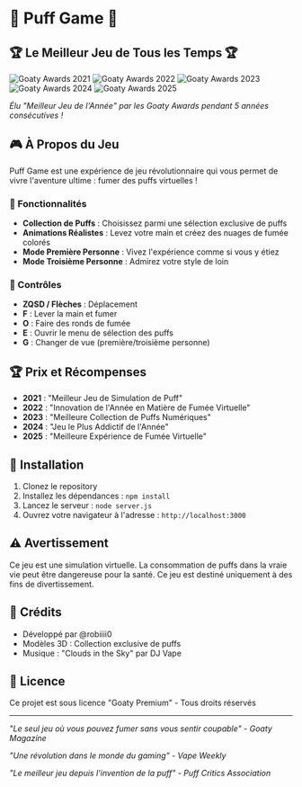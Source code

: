 # 🚬 Puff Game 🚬

## 🏆 Le Meilleur Jeu de Tous les Temps 🏆

![Goaty Awards 2021](https://i.imgur.com/placeholder1.png)
![Goaty Awards 2022](https://i.imgur.com/placeholder2.png)
![Goaty Awards 2023](https://i.imgur.com/placeholder3.png)
![Goaty Awards 2024](https://i.imgur.com/placeholder4.png)
![Goaty Awards 2025](https://i.imgur.com/placeholder5.png)

*Élu "Meilleur Jeu de l'Année" par les Goaty Awards pendant 5 années consécutives !*

## 🎮 À Propos du Jeu

Puff Game est une expérience de jeu révolutionnaire qui vous permet de vivre l'aventure ultime : fumer des puffs virtuelles ! 

### 🌟 Fonctionnalités

- **Collection de Puffs** : Choisissez parmi une sélection exclusive de puffs
- **Animations Réalistes** : Levez votre main et créez des nuages de fumée colorés
- **Mode Première Personne** : Vivez l'expérience comme si vous y étiez
- **Mode Troisième Personne** : Admirez votre style de loin

### 🎯 Contrôles

- **ZQSD / Flèches** : Déplacement
- **F** : Lever la main et fumer
- **O** : Faire des ronds de fumée
- **E** : Ouvrir le menu de sélection des puffs
- **G** : Changer de vue (première/troisième personne)

## 🏆 Prix et Récompenses

- **2021** : "Meilleur Jeu de Simulation de Puff"
- **2022** : "Innovation de l'Année en Matière de Fumée Virtuelle"
- **2023** : "Meilleure Collection de Puffs Numériques"
- **2024** : "Jeu le Plus Addictif de l'Année"
- **2025** : "Meilleure Expérience de Fumée Virtuelle"

## 🚀 Installation

1. Clonez le repository
2. Installez les dépendances : `npm install`
3. Lancez le serveur : `node server.js`
4. Ouvrez votre navigateur à l'adresse : `http://localhost:3000`

## ⚠️ Avertissement

Ce jeu est une simulation virtuelle. La consommation de puffs dans la vraie vie peut être dangereuse pour la santé. Ce jeu est destiné uniquement à des fins de divertissement.

## 🎨 Crédits

- Développé par @robiiii0
- Modèles 3D : Collection exclusive de puffs
- Musique : "Clouds in the Sky" par DJ Vape

## 📝 Licence

Ce projet est sous licence "Goaty Premium" - Tous droits réservés

---

*"Le seul jeu où vous pouvez fumer sans vous sentir coupable" - Goaty Magazine*

*"Une révolution dans le monde du gaming" - Vape Weekly*

*"Le meilleur jeu depuis l'invention de la puff" - Puff Critics Association* 